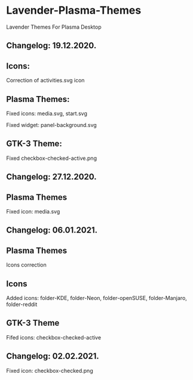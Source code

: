 # Lavender-Plasma-Themes
Lavender Themes For Plasma Desktop

Changelog: 19.12.2020.
----------------------

Icons:
-----

Correction of activities.svg icon

Plasma Themes:
-------------

Fixed icons: media.svg, start.svg

Fixed widget: panel-background.svg

GTK-3 Theme:
------------

Fixed checkbox-checked-active.png

Changelog: 27.12.2020.
----------------------

Plasma Themes
--------------

Fixed icon: media.svg

Changelog: 06.01.2021.
----------------------

Plasma Themes
--------------

Icons correction


Icons
-----

Added icons: folder-KDE, folder-Neon, folder-openSUSE, folder-Manjaro, folder-reddit

GTK-3 Theme
-----------

Fifed icons: checkbox-checked-active

Changelog: 02.02.2021.
----------------------

Fixed icon: checkbox-checked.png



